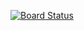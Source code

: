 [![Board Status](https://dev.azure.com/diogorcg/7d6df786-eb97-4c19-8d8c-9f5f0ceafeb0/17fcbae4-8bea-4c75-b54e-c9b86b4212ce/_apis/work/boardbadge/4dfad081-7c87-465d-9478-a4bafbab94bd?columnOptions=1)](https://dev.azure.com/diogorcg/7d6df786-eb97-4c19-8d8c-9f5f0ceafeb0/_boards/board/t/17fcbae4-8bea-4c75-b54e-c9b86b4212ce/Microsoft.RequirementCategory/)
